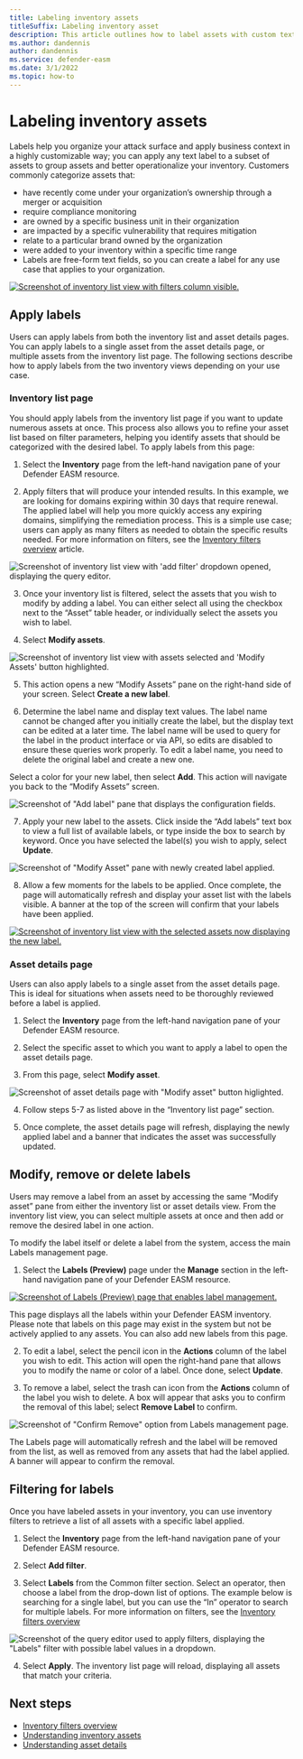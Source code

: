 ```yaml
---
title: Labeling inventory assets 
titleSuffix: Labeling inventory asset
description: This article outlines how to label assets with custom text values of a user's choice for improved categorization and operationalization of their inventory data. 
ms.author: dandennis
author: dandennis
ms.service: defender-easm
ms.date: 3/1/2022
ms.topic: how-to
---
```


# Labeling inventory assets 

Labels help you organize your attack surface and apply business context in a highly customizable way; you can apply any text label to a subset of assets to group assets and better operationalize your inventory. Customers commonly categorize assets that:  

- have recently come under your organization’s ownership through a merger or acquisition  
- require compliance monitoring 
- are owned by a specific business unit in their organization 
- are impacted by a specific vulnerability that requires mitigation 
- relate to a particular brand owned by the organization  
- were added to your inventory within a specific time range  
- Labels are free-form text fields, so you can create a label for any use case that applies to your organization. 

[![Screenshot of inventory list view with filters column visible.](media/labels-1a.png)](media/labels-1a.png#lightbox)



## Apply labels 

Users can apply labels from both the inventory list and asset details pages.  You can apply labels to a single asset from the asset details page, or multiple assets from the inventory list page. The following sections describe how to apply labels from the two inventory views depending on your use case.  

### Inventory list page  

You should apply labels from the inventory list page if you want to update numerous assets at once. This process also allows you to refine your asset list based on filter parameters, helping you identify assets that should be categorized with the desired label. To apply labels from this page:  

1. Select the **Inventory** page from the left-hand navigation pane of your Defender EASM resource.  

2. Apply filters that will produce your intended results. In this example, we are looking for domains expiring within 30 days that require renewal. The applied label will help you more quickly access any expiring domains, simplifying the remediation process. This is a simple use case; users can apply as many filters as needed to obtain the specific results needed. For more information on filters, see the [Inventory filters overview](inventory-filters.md) article. 

![Screenshot of inventory list view with 'add filter' dropdown opened, displaying the query editor.](media/labels-2.png)

3. Once your inventory list is filtered, select the assets that you wish to modify by adding a label. You can either select all using the checkbox next to the “Asset” table header, or individually select the assets you wish to label.  
 
4. Select **Modify assets**. 

![Screenshot of inventory list view with assets selected and 'Modify Assets' button highlighted.](media/labels-3.png)

5. This action opens a new “Modify Assets” pane on the right-hand side of your screen.  Select **Create a new label**. 

6. Determine the label name and display text values. The label name cannot be changed after you initially create the label, but the display text can be edited at a later time. The label name will be used to query for the label in the product interface or via API, so edits are disabled to ensure these queries work properly. To edit a label name, you need to delete the original label and create a new one.  
 
Select a color for your new label, then select **Add**. This action will navigate you back to the “Modify Assets” screen. 

![Screenshot of "Add label" pane that displays the configuration fields.](media/labels-4.png)


7. Apply your new label to the assets. Click inside the “Add labels” text box to view a full list of available labels, or type inside the box to search by keyword. Once you have selected the label(s) you wish to apply, select **Update**. 

![Screenshot of "Modify Asset" pane with newly created label applied.](media/labels-5.png)

8. Allow a few moments for the labels to be applied. Once complete, the page will automatically refresh and display your asset list with the labels visible. A banner at the top of the screen will confirm that your labels have been applied.  

[![Screenshot of inventory list view with the selected assets now displaying the new label.](media/labels-6.png)](media/labels-6.png#lightbox)


### Asset details page 

Users can also apply labels to a single asset from the asset details page. This is ideal for situations when assets need to be thoroughly reviewed before a label is applied.  
 

1. Select the **Inventory** page from the left-hand navigation pane of your Defender EASM resource. 
 
2. Select the specific asset to which you want to apply a label to open the asset details page. 
 
3. From this page, select **Modify asset**. 

![Screenshot of asset details page with "Modify asset" button higlighted.](media/labels-7a.png)

4. Follow steps 5-7 as listed above in the “Inventory list page” section.  

5. Once complete, the asset details page will refresh, displaying the newly applied label and a banner that indicates the asset was successfully updated.  


## Modify, remove or delete labels

Users may remove a label from an asset by accessing the same “Modify asset” pane from either the inventory list or asset details view.  From the inventory list view, you can select multiple assets at once and then add or remove the desired label in one action.  

To modify the label itself or delete a label from the system, access the main Labels management page.  
 

1. Select the **Labels (Preview)** page under the **Manage** section in the left-hand navigation pane of your Defender EASM resource.

[![Screenshot of Labels (Preview) page that enables label management.](media/labels-8a.png)](media/labels-8a.png#lightbox)

This page displays all the labels within your Defender EASM inventory. Please note that labels on this page may exist in the system but not be actively applied to any assets. You can also add new labels from this page.  

2. To edit a label, select the pencil icon in the **Actions** column of the label you wish to edit.  This action will open the right-hand pane that allows you to modify the name or color of a label. Once done, select **Update**.  

3. To remove a label, select the trash can icon from the **Actions** column of the label you wish to delete. A box will appear that asks you to confirm the removal of this label; select **Remove Label** to confirm.  

![Screenshot of "Confirm Remove" option from Labels management page.](media/labels-9a.png)

 
 
The Labels page will automatically refresh and the label will be removed from the list, as well as removed from any assets that had the label applied. A banner will appear to confirm the removal.  


## Filtering for labels 

Once you have labeled assets in your inventory, you can use inventory filters to retrieve a list of all assets with a specific label applied.  


1. Select the **Inventory** page from the left-hand navigation pane of your Defender EASM resource.  

2. Select **Add filter**.  
 
3. Select **Labels** from the Common filter section. Select an operator, then choose a label from the drop-down list of options. The example below is searching for a single label, but you can use the “In” operator to search for multiple labels. For more information on filters, see the [Inventory filters overview](inventory-filters.md)

![Screenshot of the query editor used to apply filters, displaying the "Labels" filter with possible label values in a dropdown.](media/labels-10.png)

4. Select **Apply**. The inventory list page will reload, displaying all assets that match your criteria.  



## Next steps  

- [Inventory filters overview](inventory-filters.md)
- [Understanding inventory assets](understanding-inventory-assets.md) 
- [Understanding asset details](understanding-asset-details.md)


